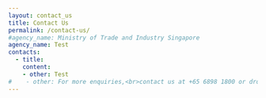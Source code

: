 ```yaml
---
layout: contact_us
title: Contact Us
permalink: /contact-us/
#agency_name: Ministry of Trade and Industry Singapore
agency_name: Test
contacts:
  - title:
    content:
    - other: Test  
#    - other: For more enquiries,<br>contact us at +65 6898 1800 or drop us an email at safedistancing@enterprisesg.gov.sg   
---
```

